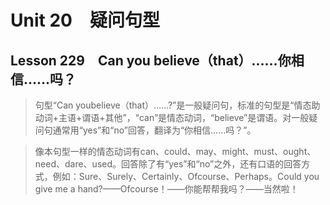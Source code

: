 ﻿ # Unit 20　疑问句型
 ## Lesson 229　Can you believe（that）……你相信……吗？
 
> 句型“Can youbelieve（that）……?”是一般疑问句，标准的句型是“情态助动词+主语+谓语+其他”，“can”是情态动词，“believe”是谓语。对一般疑问句通常用“yes”和“no”回答，翻译为“你相信……吗？”。

> 像本句型一样的情态动词有can、could、may、might、must、ought、need、dare、used。回答除了有“yes”和“no”之外，还有口语的回答方式，例如：Sure、Surely、Certainly、Ofcourse、Perhaps。Could you give me a hand?——Ofcourse！——你能帮帮我吗？——当然啦！


 